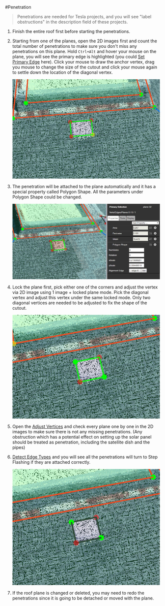 #Penetration

> Penetrations are needed for Tesla projects, and you will see "label obstructions" in the description field of these projects.

1. Finish the entire roof first before starting the penetrations.

2. Starting from one of the planes, open the 2D images first and count the total number of penetrations to make sure you don't miss any penetrations on this plane. Hold `Ctrl+Alt` and hover your mouse on the plane, you will see the primary edge is highlighted (you could [Set Primary Edge](../tools/set-primary-edge.md) here). Click your mouse to draw the anchor vertex, drag you mouse to change the size of the cutout and click your mouse again to settle down the location of the diagonal vertex.

    ![](/assets/penetration1.jpg)

3. The penetration will be attached to the plane automatically and it has a special property called Polygon Shape. All the parameters under Polygon Shape could be changed.

    ![](/assets/penetration2.jpg)

4. Lock the plane first, pick either one of the corners and adjust the vertex via 2D image using 1 image + locked plane mode. Pick the diagonal vertex and adjust this vertex under the same locked mode. Only two diagonal vertices are needed to be adjusted to fix the shape of the cutout.

    ![](/assets/penetration3.jpg)

5. Open the [Adjust Vertices](../advanced-function/#adjust-vertices) and check every plane one by one in the 2D images to make sure there is not any missing penetrations. (Any obstruction which has a potential effect on setting up the solar panel should be treated as penetration, including the satellite dish and the pipes)

6. [Detect Edge Types](../tools/#detect-edge-types) and you will see all the penetrations will turn to Step Flashing if they are attached correctly.

    ![](/assets/penetration4.jpg)

7. If the roof plane is changed or deleted, you may need to redo the penetrations since it is going to be detached or moved with the plane.

